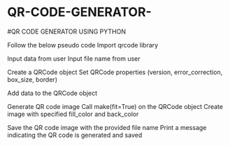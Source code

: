 # QR-CODE-GENERATOR-
#QR CODE GENERATOR USING PYTHON


Follow the below pseudo code
Import qrcode library

Input data from user
Input file name from user

Create a QRCode object
Set QRCode properties (version, error_correction, box_size, border)

Add data to the QRCode object
 
Generate QR code image
    Call make(fit=True) on the QRCode object
    Create image with specified fill_color and back_color

Save the QR code image with the provided file name
Print a message indicating the QR code is generated and saved

